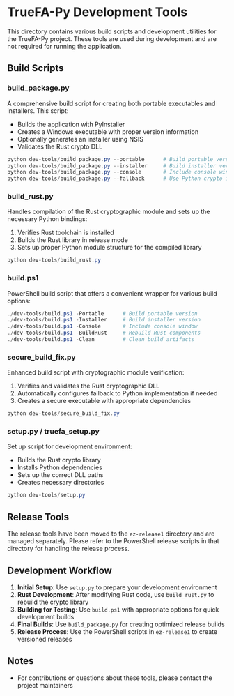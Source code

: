 # TrueFA-Py Development Tools

This directory contains various build scripts and development utilities for the TrueFA-Py project. These tools are used during development and are not required for running the application.

## Build Scripts

### build_package.py
A comprehensive build script for creating both portable executables and installers. This script:
- Builds the application with PyInstaller
- Creates a Windows executable with proper version information
- Optionally generates an installer using NSIS
- Validates the Rust crypto DLL

```powershell
python dev-tools/build_package.py --portable      # Build portable version only
python dev-tools/build_package.py --installer     # Build installer version only
python dev-tools/build_package.py --console       # Include console window
python dev-tools/build_package.py --fallback      # Use Python crypto implementation
```

### build_rust.py
Handles compilation of the Rust cryptographic module and sets up the necessary Python bindings:
1. Verifies Rust toolchain is installed
2. Builds the Rust library in release mode
3. Sets up proper Python module structure for the compiled library

```powershell
python dev-tools/build_rust.py
```

### build.ps1
PowerShell build script that offers a convenient wrapper for various build options:

```powershell
./dev-tools/build.ps1 -Portable      # Build portable version
./dev-tools/build.ps1 -Installer     # Build installer version
./dev-tools/build.ps1 -Console       # Include console window
./dev-tools/build.ps1 -BuildRust     # Rebuild Rust components
./dev-tools/build.ps1 -Clean         # Clean build artifacts
```

### secure_build_fix.py
Enhanced build script with cryptographic module verification:
1. Verifies and validates the Rust cryptographic DLL
2. Automatically configures fallback to Python implementation if needed
3. Creates a secure executable with appropriate dependencies

```powershell
python dev-tools/secure_build_fix.py
```

### setup.py / truefa_setup.py
Set up script for development environment:
- Builds the Rust crypto library
- Installs Python dependencies
- Sets up the correct DLL paths
- Creates necessary directories

```powershell
python dev-tools/setup.py
```

## Release Tools

The release tools have been moved to the `ez-release1` directory and are managed separately. Please refer to the PowerShell release scripts in that directory for handling the release process.

## Development Workflow

1. **Initial Setup**: Use `setup.py` to prepare your development environment
2. **Rust Development**: After modifying Rust code, use `build_rust.py` to rebuild the crypto library
3. **Building for Testing**: Use `build.ps1` with appropriate options for quick development builds
4. **Final Builds**: Use `build_package.py` for creating optimized release builds
5. **Release Process**: Use the PowerShell scripts in `ez-release1` to create versioned releases

## Notes

- For contributions or questions about these tools, please contact the project maintainers 